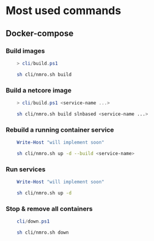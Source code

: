 # Most used commands

## Docker-compose

### Build images

```powershell
    > cli/build.ps1
```

```sh
    sh cli/nmro.sh build
```

### Build a netcore image

```powershell
    > cli/build.ps1 <service-name ...>
```

```sh
    sh cli/nmro.sh build slnbased <service-name ...>
```

### Rebuild a running container service

```powershell
    Write-Host "will implement soon"
```

```sh
    sh cli/nmro.sh up -d --build <service-name>
```

### Run services

```powershell
    Write-Host "will implement soon"
```

```sh
    sh cli/nmro.sh up -d 
```

### Stop & remove all containers

```powershell
    cli/down.ps1
```

```sh
    sh cli/nmro.sh down 
```
